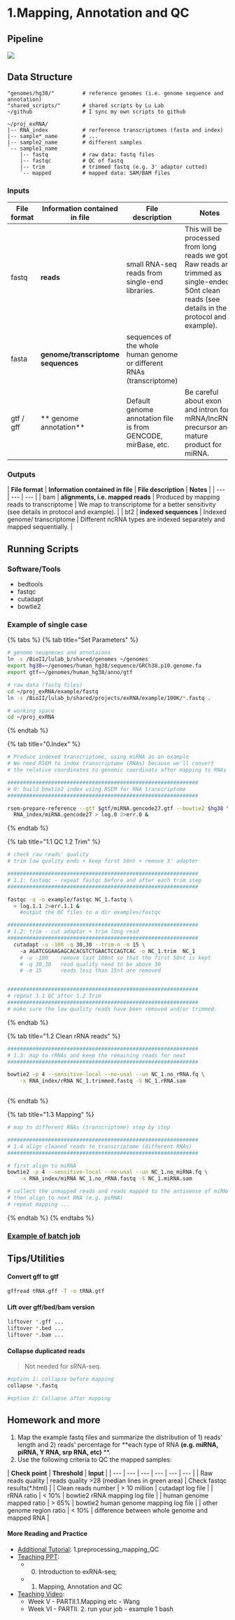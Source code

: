 # 1.Mapping, Annotation and QC

## Pipeline

![](../.gitbook/assets/mapping.png)

## Data Structure

```text
"genomes/hg38/"         # reference genomes (i.e. genome sequence and annotation)
"shared_scripts/"       # shared scripts by Lu Lab
~/github                # I sync my own scripts to github

~/proj_exRNA/
|-- RNA_index           # rerference transcriptomes (fasta and index) 
|-- sample*_name        # ...
|-- sample2_name        # different samples     
`-- sample1_name        
    |-- fastq           # raw data: fastq files
    |-- fastqc          # QC of fastq
    |-- trim            # trimmed fastq (e.g. 3' adaptor cutted)
    `-- mapped          # mapped data: SAM/BAM files
```

### **Inputs**

| **File format** | **Information contained in file** | **File description** | **Notes** |
| --- | --- | --- | --- |
| fastq | **reads** | small RNA-seq reads from single-end libraries. | This will be processed from long reads we got. Raw reads are trimmed as single-ended, 50nt clean reads \(see details in the protocol and example\). |
| fasta | **genome/transcriptome sequences** | sequences of the whole human genome or different RNAs \(transcriptome\) |  |
|  gtf / gff | ** genome annotation** | Default genome annotation file is from GENCODE, mirBase, etc.  | Be careful about exon and intron for mRNA/lncRNA,  precursor and mature product for miRNA. |

### **Outputs**

| **File format** | **Information contained in file** | **File description** | **Notes** |
| --- | --- | --- |
| bam | **alignments, i.e. mapped reads** | Produced by mapping reads to transcriptome | We map to transcriptome for a better sensitivity \(see details in protocol and example\). |
| bt2 |  **indexed sequences** | Indexed genome/ transcriptome | Different ncRNA types are indexed separately and mapped sequentially.   |

### 

## Running Scripts

### Software/Tools 

* bedtools
* fastqc
* cutadapt
* bowtie2

### Example of single case 

{% tabs %}
{% tab title="Set Parameters" %}
```bash
# genome seuqneces and annotaions
ln -s /BioII/lulab_b/shared/genomes ~/genomes
export hg38=~/genomes/human_hg38/sequence/GRCh38.p10.genome.fa
export gtf=~/genomes/human_hg38/anno/gtf

# raw data (fastq files)
cd ~/proj_exRNA/example/fastq
ln -s /BioII/lulab_b/shared/projects/exRNA/example/100K/*.fastq .

# working space
cd ~/proj_exRNA
```
{% endtab %}

{% tab title="0.Index" %}
```bash
# Produce indexed transcriptome, using miRNA as an example
# We need RSEM to index transcriptome (RNAs) because we'll convert 
# the relative coordinates to genomic coordinats after mapping to RNAs

#############################################################
# 0: build bowtie2 index using RSEM for RNA transcriptome
#############################################################

rsem-prepare-reference --gtf $gtf/miRNA.gencode27.gtf --bowtie2 $hg38 \
  RNA_index/miRNA.gencode27 > log.0 2>err.0 &

```
{% endtab %}

{% tab title="1.1 QC  1.2 Trim" %}
```bash
# check raw reads' quality
# trim low quality ends + keep first 50nt + remove 3' adapter

#############################################################
# 1.1: fastaqc - repeat fastqc before and after each trim step
#############################################################

fastqc -q -o example/fastqc NC_1.fastq \
  > log.1.1 2>err.1.1 &
    #output the QC files to a dir examples/fastqc

#############################################################
# 1.2: trim - cut adaptor + trim long read
#############################################################
  cutadapt -u -100 -q 30,30 --trim-n -m 15 \  
    -a AGATCGGAAGAGCACACGTCTGAACTCCAGTCAC -o NC_1.trim  NC_1  
    # -u -100    remove last 100nt so that the first 50nt is kept
    # -q 30,30   read quality need to be above 30
    # -m 15      reads less than 15nt are removed


#############################################################
# repeat 1.1 QC after 1.2 Trim
#############################################################
# make sure the low quality reads have been removed and/or trimmed.

```
{% endtab %}

{% tab title="1.2 Clean rRNA reads" %}
```bash
############################################################# 
# 1.3: map to rRNAs and keep the remaining reads for next 
#############################################################

bowtie2 -p 4 --sensitive-local --no-unal --un NC_1.no_rRNA.fq \
    -x RNA_index/rRNA NC_1.trimmed.fastq -S NC_1.rRNA.sam
     
```
{% endtab %}

{% tab title="1.3 Mapping" %}
```bash
# map to different RNAs (transcriptome) step by step

#############################################################
# 1.4 align cleaned reads to transcriptome (different RNAs) 
#############################################################

# first align to miRNA
bowtie2 -p 4 --sensitive-local --no-unal --un NC_1.no_miRNA.fq \
    -x RNA_index/miRNA NC_1.no_rRNA.fastq -S NC_1.miRNA.sam 

# collect the unmapped reads and reads mapped to the antisense of miRNAs
# then align to next RNA (e.g. piRNA)
# repeat mapping ...
```
{% endtab %}
{% endtabs %}

### [Example of batch job](https://github.com/lulab/training/tree/master/proj_exRNA/example_small)

## Tips/Utilities

#### Convert gff to gtf

```bash
gffread tRNA.gff -T -o tRNA.gtf
```

#### Lift over gff/bed/bam version

```bash
liftover *.gff ...
liftover *.bed ...
liftover *.bam ...
```

#### Collapse duplicated reads

> Not needed for sRNA-seq.

```bash
#option 1: collapse before mapping
collapse *.fastq 

#option 2: Collapse after mapping
```

## Homework and more

1. Map the example fastq files and summarize the distribution of 1\) reads' length and 2\) reads' percentage for **each type of RNA **\(e.g. miRNA, piRNA, Y RNA, srp RNA, etc\)** **.
2. Use the following criteria to QC the mapped samples:

| **Check point** | **Threshold** | **Input** |
| --- | --- | --- | --- | --- | --- |
| Raw reads quality | reads quality &gt;28 \(median lines in green area\) | Check fastqc results\(\*.html\) |
| Clean reads number | &gt; 10 million | cutadapt log file |
| rRNA ratio | &lt; 10% | bowtie2 rRNA mapping log file |
| human genome mapped ratio | &gt; 65% | bowtie2 human genome mapping log file |
| other genome region ratio | &lt; 10% | difference between whole genome and mapped RNA |

#### More Reading and Practice[ ](https://youngleebbs.gitbooks.io/bioinformatics-training-program/content/exrna-seq-analysis/1preprocessing-mapping-and-qc.html)

* [Additional Tutorial](../getting-startted.md#learning-materials): 1.preprocessing\_mapping\_QC
* [Teaching PPT](../getting-startted.md#learning-materials): 
  * 0. Introduction to exRNA-seq; 
  * 1. Mapping, Annotation and QC
* [Teaching Video](../getting-startted.md#learning-materials):  
  * Week V - PARTII.1.Mapping etc - Wang
  * Week VI - PARTII. 2. run your job - example 1 bash  



